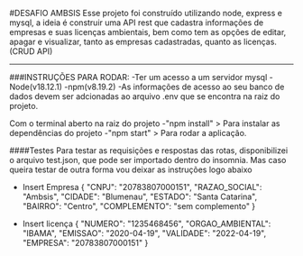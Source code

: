 #DESAFIO AMBSIS
Esse projeto foi construído utilizando node, express e mysql, a ideia é construir uma
API rest que cadastra informações de empresas e suas licenças ambientais, bem como tem as opções de editar, apagar e visualizar, tanto as empresas cadastradas, quanto as licenças. (CRUD API)

------------
###INSTRUÇÕES PARA RODAR:
-Ter um acesso a um servidor mysql
-Node(v18.12.1)
-npm(v8.19.2)
-As informações de acesso ao seu banco de dados devem ser adcionadas ao arquivo .env que se encontra na raiz do projeto.

Com o terminal aberto na raiz do projeto
-"npm install" > Para instalar as dependências do projeto
-"npm start" > Para rodar a aplicação.

####Testes 
Para testar as requisições e respostas das rotas, disponibilizei o arquivo test.json, que pode ser importado dentro do insomnia.
Mas caso queira testar de outra forma vou deixar as instruções logo abaixo

- Insert Empresa
{
	"CNPJ": "20783807000151",
	"RAZAO_SOCIAL": "Ambsis",
	"CIDADE": "Blumenau",
	"ESTADO": "Santa Catarina",
	"BAIRRO": "Centro",
	"COMPLEMENTO": "sem complemento"
}

- Insert licença
{
	"NUMERO": "1235468456",
	"ORGAO_AMBIENTAL": "IBAMA",
	"EMISSAO": "2020-04-19",
	"VALIDADE": "2022-04-19",
	"EMPRESA": "20783807000151"
}